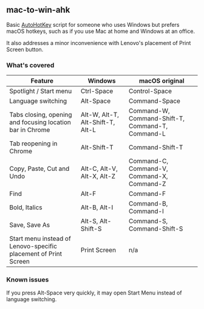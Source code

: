 ## mac-to-win-ahk
Basic [AutoHotKey](https://www.autohotkey.com/) script for someone who uses Windows but prefers macOS hotkeys, such as if you use Mac at home and Windows at an office.

It also addresses a minor inconvenience with Lenovo's placement of Print Screen button.

### What's covered
|Feature|Windows|macOS original|
|-|-|-|
|Spotlight / Start menu|Ctrl-Space|Control-Space|
|Language switching|Alt-Space|Command-Space|
|Tabs closing, opening and focusing location bar in Chrome|Alt-W, Alt-T, Alt-Shift-T, Alt-L|Command-W, Command-Shift-T, Command-T, Command-L|
|Tab reopening in Chrome|Alt-Shift-T|Command-Shift-T|
|Copy, Paste, Cut and Undo|Alt-C, Alt-V, Alt-X, Alt-Z|Command-C, Command-V, Command-X, Command-Z|
|Find|Alt-F|Command-F|
|Bold, Italics|Alt-B, Alt-I|Command-B, Command-I|
|Save, Save As|Alt-S, Alt-Shift-S|Command-S, Command-Shift-S|
|Start menu instead of Lenovo-specific placement of Print Screen|Print Screen|n/a|

### Known issues
If you press Alt-Space very quickly, it may open Start Menu instead of language switching.